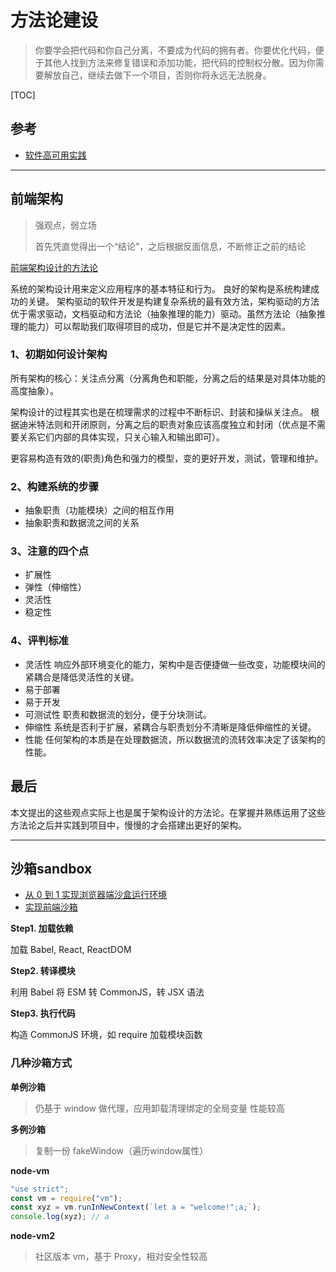 # 方法论建设

> 你要学会把代码和你自己分离，不要成为代码的拥有者。你要优化代码，便于其他人找到方法来修复错误和添加功能，把代码的控制权分散。因为你需要解放自己，继续去做下一个项目，否则你将永远无法脱身。

[TOC]

## 参考

- [软件高可用实践](https://mp.weixin.qq.com/s?__biz=MzU1MzE2NzIzMg==&mid=2247491846&idx=1&sn=0265f92779f61142af1f787b306f4900&scene=21#wechat_redirect)

---

## 前端架构

> 强观点，弱立场
> 
> 首先凭直觉得出一个“结论”，之后根据反面信息，不断修正之前的结论

[前端架构设计的方法论](https://segmentfault.com/a/1190000016873522?utm_source=tag-newest)

系统的架构设计用来定义应用程序的基本特征和行为。
良好的架构是系统构建成功的关键。
架构驱动的软件开发是构建复杂系统的最有效方法，架构驱动的方法优于需求驱动，文档驱动和方法论（抽象推理的能力）驱动。虽然方法论（抽象推理的能力）可以帮助我们取得项目的成功，但是它并不是决定性的因素。

### 1、初期如何设计架构

所有架构的核心：关注点分离（分离角色和职能，分离之后的结果是对具体功能的高度抽象）。

架构设计的过程其实也是在梳理需求的过程中不断标识、封装和操纵关注点。
根据迪米特法则和开闭原则，分离之后的职责对象应该高度独立和封闭（优点是不需要关系它们内部的具体实现，只关心输入和输出即可）。

更容易构造有效的(职责)角色和强力的模型，变的更好开发，测试，管理和维护。

### 2、构建系统的步骤

- 抽象职责（功能模块）之间的相互作用
- 抽象职责和数据流之间的关系

### 3、注意的四个点

- 扩展性
- 弹性（伸缩性）
- 灵活性
- 稳定性

### 4、评判标准

- 灵活性
  响应外部环境变化的能力，架构中是否便捷做一些改变，功能模块间的紧耦合是降低灵活性的关键。
- 易于部署
- 易于开发
- 可测试性
  职责和数据流的划分，便于分块测试。
- 伸缩性
  系统是否利于扩展，紧耦合与职责划分不清晰是降低伸缩性的关键。
- 性能
  任何架构的本质是在处理数据流，所以数据流的流转效率决定了该架构的性能。

## 最后

本文提出的这些观点实际上也是属于架构设计的方法论。在掌握并熟练运用了这些方法论之后并实践到项目中，慢慢的才会搭建出更好的架构。

---

## 沙箱sandbox

- [从 0 到 1 实现浏览器端沙盒运行环境](https://mp.weixin.qq.com/s/7CD_F0hEZtYRK0fvBWb_gQ)
- [实现前端沙箱](https://mp.weixin.qq.com/s?__biz=Mzk0MDMwMzQyOA==&mid=2247493311&idx=1&sn=701ca8e88f02a028d653431a2d752a37&scene=21#wechat_redirect)

**Step1. 加载依赖**

加载 Babel, React, ReactDOM

**Step2. 转译模块**

利用 Babel 将 ESM 转 CommonJS，转 JSX 语法

**Step3. 执行代码**

构造 CommonJS 环境，如 require 加载模块函数

### 几种沙箱方式

**单例沙箱**

> 仍基于 window 做代理，应用卸载清理绑定的全局变量
> 性能较高

**多例沙箱**

> 复制一份 fakeWindow（遍历window属性）

**node-vm**

```js
"use strict";
const vm = require("vm");
const xyz = vm.runInNewContext(`let a = "welcome!";a;`);
console.log(xyz); // a
```

**node-vm2**

> 社区版本 vm，基于 Proxy，相对安全性较高
